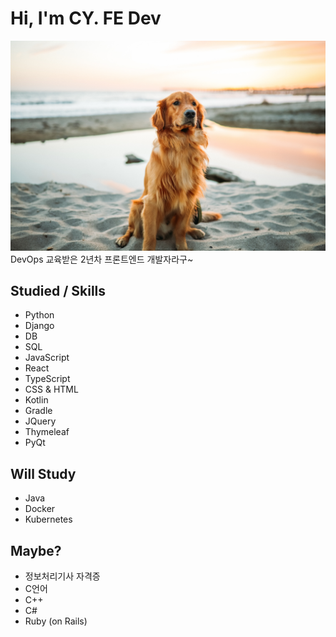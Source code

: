 # Hi, I'm CY. FE Dev 

![](https://github.com/cy0329/cy0329/raw/main/assets/%EB%A6%AC%ED%8A%B8%EB%A6%AC%EB%B2%84.jpg)
DevOps 교육받은 2년차 프론트엔드 개발자라구~

## Studied / Skills
+ Python
+ Django
+ DB
+ SQL
+ JavaScript
+ React
+ TypeScript
+ CSS & HTML
+ Kotlin
+ Gradle
+ JQuery
+ Thymeleaf
+ PyQt

## Will Study
+ Java
+ Docker
+ Kubernetes

## Maybe?
+ 정보처리기사 자격증
+ C언어
+ C++
+ C#
+ Ruby (on Rails)
